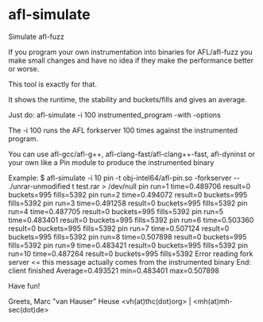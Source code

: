 # afl-simulate
Simulate afl-fuzz

If you program your own instrumentation into binaries for AFL/afl-fuzz
you make small changes and have no idea if they make the performance
better or worse.

This tool is exactly for that.

It shows the runtime, the stability and buckets/fills and gives an average.

Just do:
  afl-simulate -i 100 instrumented_program -with -options

The -i 100 runs the AFL forkserver 100 times against the instrumented program.

You can use afl-gcc/afl-g++, afl-clang-fast/afl-clang++-fast, afl-dyninst or
your own like a Pin module to produce the instrumented binary

Example:
$ afl-simulate -i 10 pin -t obj-intel64/afl-pin.so -forkserver -- ./unrar-unmodified t test.rar > /dev/null
pin run=1 time=0.489706 result=0 buckets=995 fills=5392
pin run=2 time=0.494072 result=0 buckets=995 fills=5392
pin run=3 time=0.491258 result=0 buckets=995 fills=5392
pin run=4 time=0.487705 result=0 buckets=995 fills=5392
pin run=5 time=0.483401 result=0 buckets=995 fills=5392
pin run=6 time=0.503360 result=0 buckets=995 fills=5392
pin run=7 time=0.507124 result=0 buckets=995 fills=5392
pin run=8 time=0.507898 result=0 buckets=995 fills=5392
pin run=9 time=0.483421 result=0 buckets=995 fills=5392
pin run=10 time=0.487264 result=0 buckets=995 fills=5392
Error reading fork server	<= this message actually comes from the instrumented binary
End: client finished
Average=0.493521 min=0.483401 max=0.507898


Have fun!

Greets,
Marc "van Hauser" Heuse <vh(at)thc(dot)org> | <mh(at)mh-sec(dot)de>
